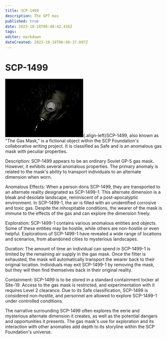 ```yaml
---
title: SCP-1499
description: The GPT mas
published: true
date: 2023-10-18T06:48:42.416Z
tags: 
editor: markdown
dateCreated: 2023-10-18T06:48:37.897Z
---
```


# SCP-1499
![1499.webp](/images/roles/1499.webp){.align-left}SCP-1499, also known as "The Gas Mask," is a fictional object within the SCP Foundation's collaborative writing project. It is classified as Safe and is an anomalous gas mask with peculiar properties.

Description:
SCP-1499 appears to be an ordinary Soviet GP-5 gas mask. However, it exhibits several anomalous properties. The primary anomaly is related to the mask's ability to transport individuals to an alternate dimension when worn.

Anomalous Effects:
When a person dons SCP-1499, they are transported to an alternate reality designated as SCP-1499-1. This alternate dimension is a bleak and desolate landscape, reminiscent of a post-apocalyptic environment. In SCP-1499-1, the air is filled with an unidentified corrosive and toxic gas. Despite the inhospitable conditions, the wearer of the mask is immune to the effects of the gas and can explore the dimension freely.

Exploration:
SCP-1499-1 contains various anomalous entities and objects. Some of these entities may be hostile, while others are non-hostile or even helpful. Explorations of SCP-1499-1 have revealed a wide range of locations and scenarios, from abandoned cities to mysterious landscapes.

Duration:
The amount of time an individual can spend in SCP-1499-1 is limited by the remaining air supply in the gas mask. Once the filter is exhausted, the mask will automatically transport the wearer back to their original location. Individuals may exit SCP-1499-1 by removing the mask, but they will then find themselves back in their original reality.

Containment:
SCP-1499 is to be stored in a standard containment locker at Site-19. Access to the gas mask is restricted, and experimentation with it requires Level 2 clearance. Due to its Safe classification, SCP-1499 is considered non-hostile, and personnel are allowed to explore SCP-1499-1 under controlled conditions.

The narrative surrounding SCP-1499 often explores the eerie and mysterious alternate dimension it creates, as well as the potential dangers and opportunities it presents. The gas mask's use for exploration and its interaction with other anomalies add depth to its storyline within the SCP Foundation's universe.